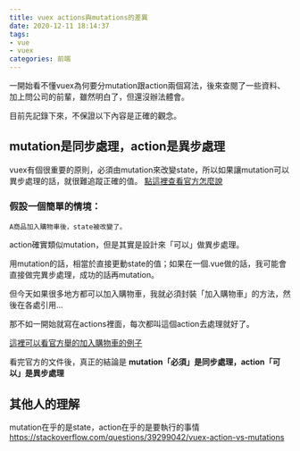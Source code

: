 ```yaml
---
title: vuex actions與mutations的差異
date: 2020-12-11 18:14:37
tags:
- vue
- vuex
categories: 前端
---
```


一開始看不懂vuex為何要分mutation跟action兩個寫法，後來查閱了一些資料、加上問公司的前輩，雖然明白了，但還沒辦法體會。

目前先記錄下來，不保證以下內容是正確的觀念。
<!-- more -->

## mutation是同步處理，action是異步處理
vuex有個很重要的原則，必須由mutation來改變state，所以如果讓mutation可以異步處理的話，就很難追蹤正確的值。
[點這裡查看官方怎麼說](https://vuex.vuejs.org/guide/mutations.html#mutations-must-be-synchronous)


### 假設一個簡單的情境：
`A商品加入購物車後，state被改變了。`

action確實類似mutation，但是其實是設計來「可以」做異步處理。

用mutation的話，相當於直接更動state的值；如果在一個.vue做的話，我可能會直接做完異步處理，成功的話再mutation。

但今天如果很多地方都可以加入購物車，我就必須封裝「加入購物車」的方法，然後在各處引用...

那不如一開始就寫在actions裡面，每次都叫這個action去處理就好了。

[這裡可以看官方舉的加入購物車的例子](https://vuex.vuejs.org/guide/actions.html#dispatching-actions)


看完官方的文件後，真正的結論是
**mutation「必須」是同步處理，action「可以」是異步處理**



## 其他人的理解

mutation在乎的是state，action在乎的是要執行的事情
https://stackoverflow.com/questions/39299042/vuex-action-vs-mutations

